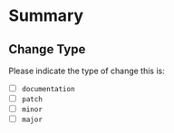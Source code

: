 # Summary

<!-- Add a description of your changes -->

## Change Type

Please indicate the type of change this is:

- [ ] `documentation`
- [ ] `patch`
- [ ] `minor`
- [ ] `major`
